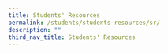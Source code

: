 ```yaml
---
title: Students' Resources
permalink: /students/students-resources/sr/
description: ""
third_nav_title: Students' Resources
---
```

